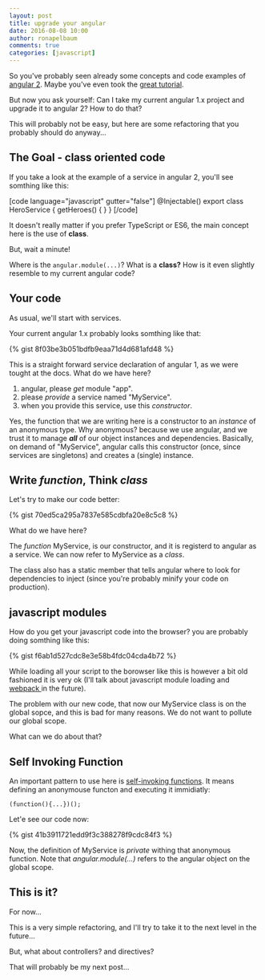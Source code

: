 ```yaml
---
layout: post
title: upgrade your angular
date: 2016-08-08 10:00
author: ronapelbaum
comments: true
categories: [javascript]
---
```

So you've probably seen already some concepts and code examples of <a href="https://angular.io/">angular 2</a>. Maybe you've even took the <a href="https://angular.io/docs/ts/latest/tutorial/">great tutorial</a>.

But now you ask yourself: Can I take my current angular 1.x project and upgrade it to angular 2? How to do that?

This will probably not be easy, but here are some refactoring that you probably should do anyway...

<!--more-->
<h2>The Goal - class oriented code</h2>
If you take a look at the example of a service in angular 2, you'll see somthing like this:

[code language="javascript" gutter="false"]
@Injectable()
export class HeroService {
    getHeroes() {
    }
}
[/code]

It doesn't really matter if you prefer TypeScript or ES6, the main concept here is the use of <strong>class</strong>.

But, wait a minute!

Where is the <code>angular.module(...)</code>? What is a <strong>class?</strong> How is it even slightly resemble to my current angular code?
<h2>Your code</h2>
As usual, we'll start with services.

Your current angular 1.x probably looks somthing like that:

{% gist 8f03be3b051bdfb9eaa71d4d681afd48 %}

This is a straight forward service declaration of angular 1, as we were tought at the docs. What do we have here?
<ol>
	<li>angular, please <em>get</em> module "app".</li>
	<li>please <em>provide</em> a service named "MyService".</li>
	<li>when you provide this service, use this <em>constructor</em>.</li>
</ol>
Yes, the function that we are writing here is a constructor to an <em>instance</em> of an anonymous type. Why anonymous? because we use angular, and we trust it to manage <strong><em>all</em></strong> of our object instances and dependencies. Basically, on demand of "MyService", angular calls this constructor (once, since services are singletons) and creates a (single) instance.
<h2>Write <em>function</em>, Think <em>class</em></h2>
Let's try to make our code better:

{% gist 70ed5ca295a7837e585cdbfa20e8c5c8 %}

What do we have here?

The <em>function</em> MyService, is our constructor, and it is registerd to angular as a service. We can now refer to MyService as a <em>class</em>.

The class also has a static member that tells angular where to look for dependencies to inject (since you're probably minify your code on production).
<h2>javascript modules</h2>
How do you get your javascript code into the browser? you are probably doing somthing like this:

{% gist f6ab1d527cdc8e3e58b4fdc04cda4b72 %}

While loading all your script to the borowser like this is however a bit old fashioned it is very ok (I'll talk about javascript module loading and <a href="https://webpack.github.io/">webpack </a>in the future).

The problem with our new code, that now our MyService class is on the global sopce, and this is bad for many reasons. We do not want to pollute our global scope.

What can we do about that?
<h2>Self Invoking Function</h2>
An important pattern to use here is <a href="http://www.w3schools.com/js/js_function_definition.asp">self-invoking functions</a>. It means defining an anonymouse functon and executing it immidiatly:

<code>(function(){...})();</code>

Let'e see our code now:

{% gist 41b3911721edd9f3c388278f9cdc84f3 %}

Now, the definition of MyService is <em>private</em> withing that anonymous function. Note that <em>angular.module(...)</em> refers to the angular object on the global scope.
<h2>This is it?</h2>
For now...

This is a very simple refactoring, and I'll try to take it to the next level in the future...

But, what about controllers? and directives?

That will probably be my next post...

&nbsp;

